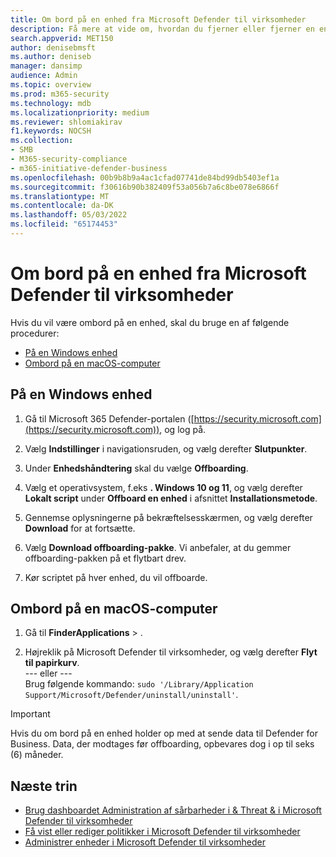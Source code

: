 ```yaml
---
title: Om bord på en enhed fra Microsoft Defender til virksomheder
description: Få mere at vide om, hvordan du fjerner eller fjerner en enhed fra Microsoft Defender til virksomheder.
search.appverid: MET150
author: denisebmsft
ms.author: deniseb
manager: dansimp
audience: Admin
ms.topic: overview
ms.prod: m365-security
ms.technology: mdb
ms.localizationpriority: medium
ms.reviewer: shlomiakirav
f1.keywords: NOCSH
ms.collection:
- SMB
- M365-security-compliance
- m365-initiative-defender-business
ms.openlocfilehash: 00b9b8b9a4ac1cfad07741de84bd99db5403ef1a
ms.sourcegitcommit: f30616b90b382409f53a056b7a6c8be078e6866f
ms.translationtype: MT
ms.contentlocale: da-DK
ms.lasthandoff: 05/03/2022
ms.locfileid: "65174453"
---
```

# <a name="offboard-a-device-from-microsoft-defender-for-business"></a>Om bord på en enhed fra Microsoft Defender til virksomheder

Hvis du vil være ombord på en enhed, skal du bruge en af følgende procedurer:

- [På en Windows enhed](#offboard-a-windows-device)
- [Ombord på en macOS-computer](#offboard-a-macos-computer)

## <a name="offboard-a-windows-device"></a>På en Windows enhed

1. Gå til Microsoft 365 Defender-portalen ([https://security.microsoft.com](https://security.microsoft.com)), og log på.

2. Vælg **Indstillinger** i navigationsruden, og vælg derefter **Slutpunkter**.

3. Under **Enhedshåndtering** skal du vælge **Offboarding**.

4. Vælg et operativsystem, f.eks **. Windows 10 og 11**, og vælg derefter **Lokalt script** under **Offboard en enhed** i afsnittet **Installationsmetode**. 

5. Gennemse oplysningerne på bekræftelsesskærmen, og vælg derefter **Download** for at fortsætte.

6. Vælg **Download offboarding-pakke**. Vi anbefaler, at du gemmer offboarding-pakken på et flytbart drev.

7. Kør scriptet på hver enhed, du vil offboarde.

## <a name="offboard-a-macos-computer"></a>Ombord på en macOS-computer

1. Gå til **FinderApplications** > . 

2. Højreklik på Microsoft Defender til virksomheder, og vælg derefter **Flyt til papirkurv**. <br/>--- eller --- <br/> Brug følgende kommando: `sudo '/Library/Application Support/Microsoft/Defender/uninstall/uninstall'`.

> [!IMPORTANT]
> Hvis du om bord på en enhed holder op med at sende data til Defender for Business. Data, der modtages før offboarding, opbevares dog i op til seks (6) måneder.

## <a name="next-steps"></a>Næste trin

- [Brug dashboardet Administration af sårbarheder i & Threat & i Microsoft Defender til virksomheder](mdb-view-tvm-dashboard.md)
- [Få vist eller rediger politikker i Microsoft Defender til virksomheder](mdb-view-edit-create-policies.md)
- [Administrer enheder i Microsoft Defender til virksomheder](mdb-manage-devices.md)